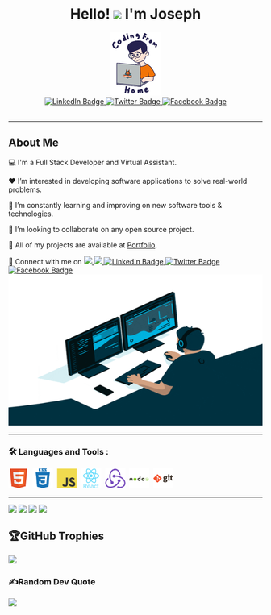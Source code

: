  <h1 align="center">
  Hello!
  <img src="https://media.giphy.com/media/hvRJCLFzcasrR4ia7z/giphy.gif" width="30px"/> I'm Joseph  
</h1>

<div id="header" align="center">
  <img src="/home.gif" width="100"/>
</div>

<div id="badges" align="center">
  <a href="www.linkedin.com/in/josephkwentsir">
    <img src="https://img.shields.io/badge/LinkedIn-blue?style=for-the-badge&logo=linkedin&logoColor=white" alt="LinkedIn Badge"/>
  </a>
  <a href="https://twitter.com/jkwentsir">
    <img src="https://img.shields.io/badge/Twitter-blue?style=for-the-badge&logo=twitter&logoColor=white" alt="Twitter Badge"/>
  </a>
    <a href="https://web.facebook.com/bigjoepage">
    <img src="https://img.shields.io/badge/Facebook-blue?style=for-the-badge&logo=Facebook&logoColor=white" alt="Facebook Badge"/>
  </a>
  <br>
 <a>
  <img src="https://komarev.com/ghpvc/?username=kwentsir&style=flat-square&color=blue" alt=""/>  
 </a>
</div>

---

<h2> About Me </h2>

💻 I'm a Full Stack Developer and Virtual Assistant.

♥ I’m interested in developing software applications to solve real-world problems.

🌱 I’m constantly learning and improving on new software tools & technologies.
 
👯 I’m looking to collaborate on any open source project.

🔭 All of my projects are available at [Portfolio](https://kwentsir.github.io/kwentsir-Portfolio/).
 
<div id="badges">
 💬 Connect with me on
 <a href="https://wa.me/233501375295">
  <img src="https://img.shields.io/badge/WhatsApp-25D366?style=for-the-badge&logo=whatsapp&logoColor=white"/>
 </a>
 <a href="mailto:kwentsirkwesi@gmail.com">
 <img src="https://img.shields.io/badge/Gmail-D14836?style=for-the-badge&logo=gmail&logoColor=white"/>
  </a>
  <a href="www.linkedin.com/in/josephkwentsir">
    <img src="https://img.shields.io/badge/LinkedIn-blue?style=for-the-badge&logo=linkedin&logoColor=white" alt="LinkedIn Badge"/>
  </a>
  <a href="https://twitter.com/jkwentsir">
    <img src="https://img.shields.io/badge/Twitter-blue?style=for-the-badge&logo=twitter&logoColor=white" alt="Twitter Badge"/>
  </a>
    <a href="https://web.facebook.com/bigjoepage">
    <img src="https://img.shields.io/badge/Facebook-blue?style=for-the-badge&logo=Facebook&logoColor=white" alt="Facebook Badge"/>
  </a>
 </div>

<div id="about" align="center">
   <img src="/giphy.gif" width="100%" height="300"/> 
</div>

---

### :hammer_and_wrench: Languages and Tools :
<div>
  <img src="https://github.com/devicons/devicon/blob/master/icons/html5/html5-original.svg" title="HTML5" alt="HTML" width="40" height="40"/>&nbsp;
  <img src="https://github.com/devicons/devicon/blob/master/icons/css3/css3-plain-wordmark.svg"  title="CSS3" alt="CSS" width="40" height="40"/>&nbsp;
  <img src="https://github.com/devicons/devicon/blob/master/icons/javascript/javascript-original.svg" title="JavaScript" alt="JavaScript" width="40" height="40"/>&nbsp;
  <img src="https://github.com/devicons/devicon/blob/master/icons/react/react-original-wordmark.svg" title="React" alt="React" width="40" height="40"/>&nbsp;
  <img src="https://github.com/devicons/devicon/blob/master/icons/redux/redux-original.svg" title="Redux" alt="Redux " width="40" height="40"/>&nbsp;
  <img src="https://github.com/devicons/devicon/blob/master/icons/nodejs/nodejs-original-wordmark.svg" title="NodeJS" alt="NodeJS" width="40" height="40"/>&nbsp;
  <img src="https://github.com/devicons/devicon/blob/master/icons/git/git-original-wordmark.svg" title="Git" **alt="Git" width="40" height="40"/>
</div>

---
<div float="left">
<img src="https://github-readme-stats.vercel.app/api?username=kwentsir&show_icons=true&theme=radical" /> 
<img src="https://github-readme-streak-stats.herokuapp.com/?user=kwentsir&theme=radical" /> 
<img src="https://github-readme-stats.vercel.app/api/top-langs/?username=kwentsir&show_icons=true&theme=radical&langs_count=8)](https://github.com/kwentsir/github-readme-stats" height="250em"/> 
 <img src="https://activity-graph.herokuapp.com/graph?username=kwentsir&theme=radical" height="250em" />
</div>

## 🏆GitHub Trophies
![](https://github-profile-trophy.vercel.app/?username=Kwentsir&theme=radical&no-frame=false&no-bg=false&margin-w=4)

### ✍️Random Dev Quote
![](https://quotes-github-readme.vercel.app/api?type=horizontal&theme=radical)



